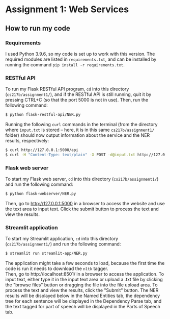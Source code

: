 # Assignment 1: Web Services

## How to run my code

### Requirements
I used Python 3.9.6, so my code is set up to work with this version.
The required modules are listed in `requirements.txt`, and can be installed by running the command `pip install -r requirements.txt`.

### RESTful API
To run my Flask RESTful API program, `cd` into this directory (`cs217b/assignment1/`), and if the RESTful API is still running, quit it by pressing CTRL+C (so that the port 5000 is not in use). Then, run the following command: 
```bash
$ python flask-restful-api/NER.py
```
Running the following `curl` commands in the terminal (from the directory where `input.txt` is stored – here, it is in this same `cs217b/assignment1/` folder) should now output information about the service and the NER results, respectively:
```bash
$ curl http://127.0.0.1:5000/api
$ curl -H "Content-Type: text/plain" -X POST -d@input.txt http://127.0.0.1:5000/api
```

### Flask web server
To start my Flask web server, `cd` into this directory (`cs217b/assignment1/`) and run the following command: 
```bash
$ python flask-webserver/NER.py
```
Then, go to http://127.0.0.1:5000 in a browser to access the website and use the text area to input text. Click the submit button to process the text and view the results.

### Streamlit application
To start my Streamlit application, `cd` into this directory (`cs217b/assignment1/`) and run the following command: 
```bash
$ streamlit run streamlit-app/NER.py
```
The application might take a few seconds to load, because the first time the code is run it needs to download the `nltk` tagger.<br>
Then, go to http://localhost:8501/ in a browser to access the application. To input text, either type it in the input text area or upload a .txt file by clicking the "browse files" button or dragging the file into the file upload area. To process the text and view the results, click the "Submit" button. The NER results will be displayed below in the Named Entities tab, the dependency tree for each sentence will be displayed in the Dependency Parse tab, and the text tagged for part of speech will be displayed in the Parts of Speech tab.